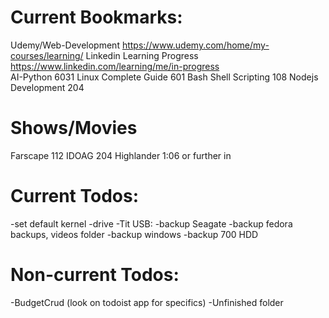 # Current Bookmarks:
 Udemy/Web-Development	https://www.udemy.com/home/my-courses/learning/
 Linkedin Learning Progress https://www.linkedin.com/learning/me/in-progress	
 AI-Python		6031
 Linux Complete Guide	601
 Bash Shell Scripting	108
 Nodejs Development	204
# Shows/Movies
 Farscape		112
 IDOAG			204
 Highlander		1:06 or further in

# Current Todos:
 -set default kernel
 -drive 
 -Tit USB:
	-backup Seagate
	-backup fedora backups, videos folder
	-backup windows
	-backup 700 HDD
# Non-current Todos:
 -BudgetCrud (look on todoist app for specifics)
 -Unfinished folder
 
